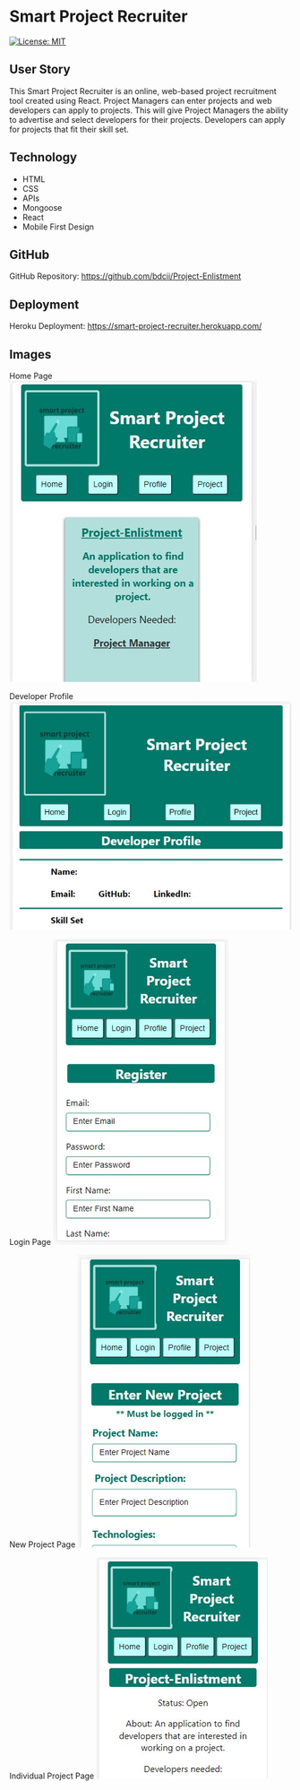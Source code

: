# Smart Project Recruiter

[![License: MIT](https://img.shields.io/badge/License-MIT-yellow.svg)](https://opensource.org/licenses/MIT)

## User Story

This Smart Project Recruiter is an online, web-based project recruitment tool created using React. Project Managers can enter projects and web developers can apply to projects. This will give Project Managers the ability to advertise and select developers for their projects. Developers can apply for projects that fit their skill set.

## Technology
- HTML
- CSS
- APIs
- Mongoose
- React
- Mobile First Design

## GitHub
GitHub Repository: https://github.com/bdcii/Project-Enlistment

## Deployment
Heroku Deployment: https://smart-project-recruiter.herokuapp.com/

## Images
Home Page
![Home Page](/assets/1-home-page.jpg)

Developer Profile
![Developer Profile](/assets/2-developer-profile.jpg)

Login Page
![Login Page](/assets/3-login-page.jpg)

New Project Page
![New Project Page](/assets/4-new-project.jpg)

Individual Project Page
![Individual Project Page](/assets/5-project-page.jpg)